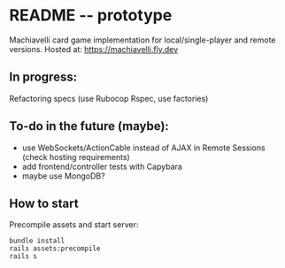 # README -- prototype
Machiavelli card game implementation for local/single-player and remote versions. 
Hosted at: https://machiavelli.fly.dev

## In progress:
Refactoring specs (use Rubocop Rspec, use factories)

## To-do in the future (maybe):
* use WebSockets/ActionCable instead of AJAX in Remote Sessions (check hosting requirements)
* add frontend/controller tests with Capybara
* maybe use MongoDB?

## How to start
Precompile assets and start server:
```
bundle install
rails assets:precompile
rails s
```